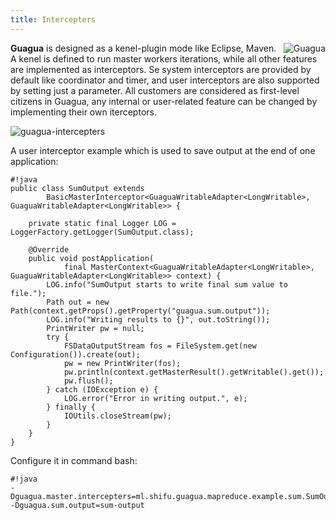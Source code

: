 ```yaml
---
title: Intercepters
---
```


[<img src="../images/guagua_duck_50.png" alt="Guagua" align="right">](http://shifu.ml/docs/stable/guide/guagua/)

**Guagua** is designed as a kenel-plugin mode like Eclipse, Maven. A kenel is defined to run master workers iterations, while all other features are implemented as interceptors. Se system interceptors are provided by default like coordinator and timer, and user interceptors are also supported by setting just a parameter. All customers are considered as first-level citizens in Guagua, any internal or user-related feature can be changed by implementing their own iterceptors.

![guagua-intercepters](../images/intercepters.png)

A user interceptor example which is used to save output at the end of one application:

	#!java
	public class SumOutput extends
			BasicMasterInterceptor<GuaguaWritableAdapter<LongWritable>, GuaguaWritableAdapter<LongWritable>> {

		private static final Logger LOG = LoggerFactory.getLogger(SumOutput.class);

		@Override
		public void postApplication(
				final MasterContext<GuaguaWritableAdapter<LongWritable>, GuaguaWritableAdapter<LongWritable>> context) {
			LOG.info("SumOutput starts to write final sum value to file.");
			Path out = new Path(context.getProps().getProperty("guagua.sum.output"));
			LOG.info("Writing results to {}", out.toString());
			PrintWriter pw = null;
			try {
				FSDataOutputStream fos = FileSystem.get(new Configuration()).create(out);
				pw = new PrintWriter(fos);
				pw.println(context.getMasterResult().getWritable().get());
				pw.flush();
			} catch (IOException e) {
				LOG.error("Error in writing output.", e);
			} finally {
				IOUtils.closeStream(pw);
			}
		}
	}

Configure it in command bash:

	#!java
	-Dguagua.master.intercepters=ml.shifu.guagua.mapreduce.example.sum.SumOutput -Dguagua.sum.output=sum-output
